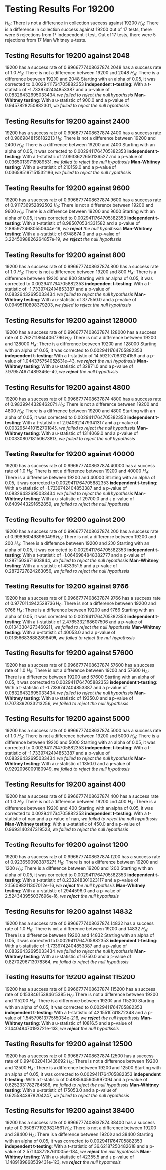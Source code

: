 # Testing Results For 19200 
$H_{0}$: There is not a difference in collection success against 19200 
$H_{A}$: There is a difference in collection success against 19200
Out of 17 tests, there were 5 rejections from 17 independent-t test.
Out of 17 tests, there were 5 rejections from 17 Man Whitney u-tests.
## Testing Results for 19200 against 2048 
19200 has a success rate of 0.9966777408637874
2048 has a success rate of 1.0
$H_{0}$: There is not a difference between 19200 and 2048
$H_{A}$: There is a difference between 19200 and 2048
Starting with an alpha of 0.05, it was corrected to 0.0029411764705882353
__independent t-testing__: With a t-statistic of -1.7339742404853387 and a p-value of 0.08326432695033434, _we failed to reject the null hypothssis_
__Man-Whitney testing__: With a u-statistic of 900.0 and a p-value of 0.9457828250882301, _we failed to reject the null hypothssis_
## Testing Results for 19200 against 2400 
19200 has a success rate of 0.9966777408637874
2400 has a success rate of 0.9869848156182213
$H_{0}$: There is not a difference between 19200 and 2400
$H_{A}$: There is a difference between 19200 and 2400
Starting with an alpha of 0.05, it was corrected to 0.0029411764705882353
__independent t-testing__: With a t-statistic of 2.0933622650136527 and a p-value of 0.03650139715989531, _we failed to reject the null hypothssis_
__Man-Whitney testing__: With a u-statistic of 210159.0 and a p-value of 0.036595197151532186, _we failed to reject the null hypothssis_
## Testing Results for 19200 against 9600 
19200 has a success rate of 0.9966777408637874
9600 has a success rate of 0.911736952892502
$H_{0}$: There is not a difference between 19200 and 9600
$H_{A}$: There is a difference between 19200 and 9600
Starting with an alpha of 0.05, it was corrected to 0.0029411764705882353
__independent t-testing__: With a t-statistic of 8.985070534331582 and a p-value of 2.8959724680550644e-19, _we **reject** the null hypothssis_
__Man-Whitney testing__: With a u-statistic of 6748674.0 and a p-value of 3.2245098826264857e-19, _we **reject** the null hypothssis_
## Testing Results for 19200 against 800 
19200 has a success rate of 0.9966777408637874
800 has a success rate of 1.0
$H_{0}$: There is not a difference between 19200 and 800
$H_{A}$: There is a difference between 19200 and 800
Starting with an alpha of 0.05, it was corrected to 0.0029411764705882353
__independent t-testing__: With a t-statistic of -1.7339742404853387 and a p-value of 0.08326432695033434, _we failed to reject the null hypothssis_
__Man-Whitney testing__: With a u-statistic of 377550.0 and a p-value of 0.09495110898379203, _we failed to reject the null hypothssis_
## Testing Results for 19200 against 128000 
19200 has a success rate of 0.9966777408637874
128000 has a success rate of 0.7627118644067796
$H_{0}$: There is not a difference between 19200 and 128000
$H_{A}$: There is a difference between 19200 and 128000
Starting with an alpha of 0.05, it was corrected to 0.0029411764705882353
__independent t-testing__: With a t-statistic of 14.592107083124159 and a p-value of 1.044375754052631e-43, _we **reject** the null hypothssis_
__Man-Whitney testing__: With a u-statistic of 32871.0 and a p-value of 7.979574671489346e-40, _we **reject** the null hypothssis_
## Testing Results for 19200 against 4800 
19200 has a success rate of 0.9966777408637874
4800 has a success rate of 0.9839944328462074
$H_{0}$: There is not a difference between 19200 and 4800
$H_{A}$: There is a difference between 19200 and 4800
Starting with an alpha of 0.05, it was corrected to 0.0029411764705882353
__independent t-testing__: With a t-statistic of 2.940621479341317 and a p-value of 0.0032954410152701845, _we failed to reject the null hypothssis_
__Man-Whitney testing__: With a u-statistic of 1314069.0 and a p-value of 0.0033080718150673813, _we failed to reject the null hypothssis_
## Testing Results for 19200 against 40000 
19200 has a success rate of 0.9966777408637874
40000 has a success rate of 1.0
$H_{0}$: There is not a difference between 19200 and 40000
$H_{A}$: There is a difference between 19200 and 40000
Starting with an alpha of 0.05, it was corrected to 0.0029411764705882353
__independent t-testing__: With a t-statistic of -1.7339742404853387 and a p-value of 0.08326432695033434, _we failed to reject the null hypothssis_
__Man-Whitney testing__: With a u-statistic of 29700.0 and a p-value of 0.6409443291652859, _we failed to reject the null hypothssis_
## Testing Results for 19200 against 200 
19200 has a success rate of 0.9966777408637874
200 has a success rate of 0.998960498960499
$H_{0}$: There is not a difference between 19200 and 200
$H_{A}$: There is a difference between 19200 and 200
Starting with an alpha of 0.05, it was corrected to 0.0029411764705882353
__independent t-testing__: With a t-statistic of -1.0646984848382777 and a p-value of 0.2871503671603844, _we failed to reject the null hypothssis_
__Man-Whitney testing__: With a u-statistic of 433351.5 and a p-value of 0.2872727824263056, _we failed to reject the null hypothssis_
## Testing Results for 19200 against 9766 
19200 has a success rate of 0.9966777408637874
9766 has a success rate of 0.9770114942528736
$H_{0}$: There is not a difference between 19200 and 9766
$H_{A}$: There is a difference between 19200 and 9766
Starting with an alpha of 0.05, it was corrected to 0.0029411764705882353
__independent t-testing__: With a t-statistic of 2.4765332168607506 and a p-value of 0.01343304273460211, _we failed to reject the null hypothssis_
__Man-Whitney testing__: With a u-statistic of 40053.0 and a p-value of 0.013566838882898499, _we failed to reject the null hypothssis_
## Testing Results for 19200 against 57600 
19200 has a success rate of 0.9966777408637874
57600 has a success rate of 1.0
$H_{0}$: There is not a difference between 19200 and 57600
$H_{A}$: There is a difference between 19200 and 57600
Starting with an alpha of 0.05, it was corrected to 0.0029411764705882353
__independent t-testing__: With a t-statistic of -1.7339742404853387 and a p-value of 0.08326432695033434, _we failed to reject the null hypothssis_
__Man-Whitney testing__: With a u-statistic of 19350.0 and a p-value of 0.7073392033213256, _we failed to reject the null hypothssis_
## Testing Results for 19200 against 5000 
19200 has a success rate of 0.9966777408637874
5000 has a success rate of 1.0
$H_{0}$: There is not a difference between 19200 and 5000
$H_{A}$: There is a difference between 19200 and 5000
Starting with an alpha of 0.05, it was corrected to 0.0029411764705882353
__independent t-testing__: With a t-statistic of -1.7339742404853387 and a p-value of 0.08326432695033434, _we failed to reject the null hypothssis_
__Man-Whitney testing__: With a u-statistic of 1350.0 and a p-value of 0.9292096009180949, _we failed to reject the null hypothssis_
## Testing Results for 19200 against 400 
19200 has a success rate of 0.9966777408637874
400 has a success rate of 1.0
$H_{0}$: There is not a difference between 19200 and 400
$H_{A}$: There is a difference between 19200 and 400
Starting with an alpha of 0.05, it was corrected to 0.0029411764705882353
__independent t-testing__: With a t-statistic of nan and a p-value of nan, _we failed to reject the null hypothssis_
__Man-Whitney testing__: With a u-statistic of 450.0 and a p-value of 0.9693140247319523, _we failed to reject the null hypothssis_
## Testing Results for 19200 against 1200 
19200 has a success rate of 0.9966777408637874
1200 has a success rate of 0.9236590983876275
$H_{0}$: There is not a difference between 19200 and 1200
$H_{A}$: There is a difference between 19200 and 1200
Starting with an alpha of 0.05, it was corrected to 0.0029411764705882353
__independent t-testing__: With a t-statistic of 8.233248301023117 and a p-value of 2.156098211307012e-16, _we **reject** the null hypothssis_
__Man-Whitney testing__: With a u-statistic of 2944596.0 and a p-value of 2.524343955037696e-16, _we **reject** the null hypothssis_
## Testing Results for 19200 against 14832 
19200 has a success rate of 0.9966777408637874
14832 has a success rate of 1.0
$H_{0}$: There is not a difference between 19200 and 14832
$H_{A}$: There is a difference between 19200 and 14832
Starting with an alpha of 0.05, it was corrected to 0.0029411764705882353
__independent t-testing__: With a t-statistic of -1.7339742404853387 and a p-value of 0.08326432695033434, _we failed to reject the null hypothssis_
__Man-Whitney testing__: With a u-statistic of 6750.0 and a p-value of 0.8270296713078364, _we failed to reject the null hypothssis_
## Testing Results for 19200 against 115200 
19200 has a success rate of 0.9966777408637874
115200 has a success rate of 0.15384615384615385
$H_{0}$: There is not a difference between 19200 and 115200
$H_{A}$: There is a difference between 19200 and 115200
Starting with an alpha of 0.05, it was corrected to 0.0029411764705882353
__independent t-testing__: With a t-statistic of 42.15510741872348 and a p-value of 1.5457961377555034e-216, _we **reject** the null hypothssis_
__Man-Whitney testing__: With a u-statistic of 10816.5 and a p-value of 2.144048470193721e-133, _we **reject** the null hypothssis_
## Testing Results for 19200 against 12500 
19200 has a success rate of 0.9966777408637874
12500 has a success rate of 0.9948320413436692
$H_{0}$: There is not a difference between 19200 and 12500
$H_{A}$: There is a difference between 19200 and 12500
Starting with an alpha of 0.05, it was corrected to 0.0029411764705882353
__independent t-testing__: With a t-statistic of 0.4885645605997094 and a p-value of 0.6252331782784586, _we failed to reject the null hypothssis_
__Man-Whitney testing__: With a u-statistic of 175053.0 and a p-value of 0.6255843978204247, _we failed to reject the null hypothssis_
## Testing Results for 19200 against 38400 
19200 has a success rate of 0.9966777408637874
38400 has a success rate of 0.3508771929824561
$H_{0}$: There is not a difference between 19200 and 38400
$H_{A}$: There is a difference between 19200 and 38400
Starting with an alpha of 0.05, it was corrected to 0.0029411764705882353
__independent t-testing__: With a t-statistic of 36.62187250482618 and a p-value of 2.5713437287611005e-184, _we **reject** the null hypothssis_
__Man-Whitney testing__: With a u-statistic of 42355.5 and a p-value of 1.1489189868539431e-123, _we **reject** the null hypothssis_
